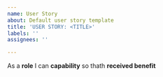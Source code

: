 ```yaml
---
name: User Story
about: Default user story template
title: 'USER STORY: <TITLE>'
labels: ''
assignees: ''

---
```


As a **role** I can **capability** so thath **received benefit**

